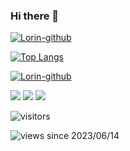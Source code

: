 ### Hi there 👋

[![Lorin-github](https://github-readme-stats.vercel.app/api?username=yfcyfc123234)](https://github.com/anuraghazra/github-readme-stats)

[![Top Langs](https://github-readme-stats.vercel.app/api/top-langs/?username=yfcyfc123234&layout=compact&theme=midnight-purple)](https://github.com/Akash1362000)

[![Lorin-github](https://github-profile-trophy.vercel.app/?username=yfcyfc123234)](https://github.com/ryo-ma/github-profile-trophy)

<span > 
<img src="https://img.shields.io/badge/-HTML5-E34F26?style=flat-square&logo=java&logoColor=white" /> 
  <img src="https://img.shields.io/badge/-CSS3-1572B6?style=flat-square&logo=css3" /> 
  <img src="https://img.shields.io/badge/-JavaScript-oringe?style=flat-square&logo=kotlin" /> </span>

  ![visitors](https://visitor-badge.glitch.me/badge?page_id=yfcyfc123234.yfcyfc123234&left_color=green&right_color=red)

  ![views since 2023/06/14](https://visitor-badge-deno.deno.dev/yfcyfc123234.yfcyfc123234.svg)
  
<!--
**yfcyfc123234/yfcyfc123234** is a ✨ _special_ ✨ repository because its `README.md` (this file) appears on your GitHub profile.

Here are some ideas to get you started:

- 🔭 I’m currently working on ...
- 🌱 I’m currently learning ...
- 👯 I’m looking to collaborate on ...
- 🤔 I’m looking for help with ...
- 💬 Ask me about ...
- 📫 How to reach me: ...
- 😄 Pronouns: ...
- ⚡ Fun fact: ...
-->
